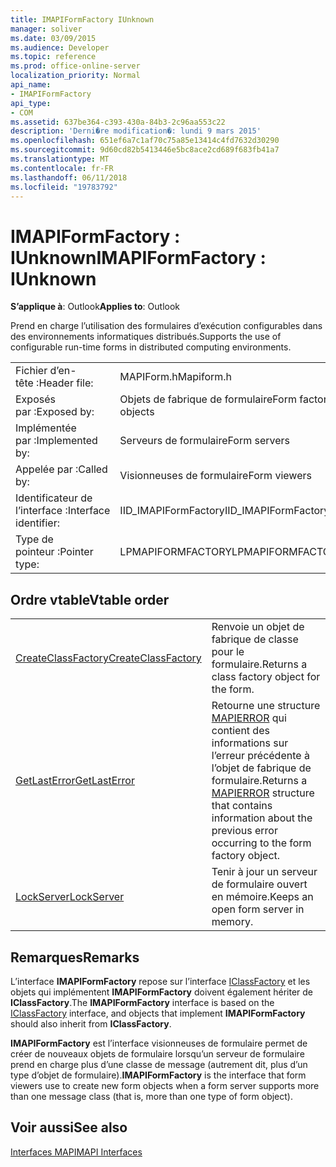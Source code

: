 ```yaml
---
title: IMAPIFormFactory IUnknown
manager: soliver
ms.date: 03/09/2015
ms.audience: Developer
ms.topic: reference
ms.prod: office-online-server
localization_priority: Normal
api_name:
- IMAPIFormFactory
api_type:
- COM
ms.assetid: 637be364-c393-430a-84b3-2c96aa553c22
description: 'Derni�re modification�: lundi 9 mars 2015'
ms.openlocfilehash: 651ef6a7c1af70c75a85e13414c4fd7632d30290
ms.sourcegitcommit: 9d60cd82b5413446e5bc8ace2cd689f683fb41a7
ms.translationtype: MT
ms.contentlocale: fr-FR
ms.lasthandoff: 06/11/2018
ms.locfileid: "19783792"
---
```

# <a name="imapiformfactory--iunknown"></a><span data-ttu-id="95d43-103">IMAPIFormFactory : IUnknown</span><span class="sxs-lookup"><span data-stu-id="95d43-103">IMAPIFormFactory : IUnknown</span></span>

  
  
<span data-ttu-id="95d43-104">**S’applique à**: Outlook</span><span class="sxs-lookup"><span data-stu-id="95d43-104">**Applies to**: Outlook</span></span> 
  
<span data-ttu-id="95d43-105">Prend en charge l’utilisation des formulaires d’exécution configurables dans des environnements informatiques distribués.</span><span class="sxs-lookup"><span data-stu-id="95d43-105">Supports the use of configurable run-time forms in distributed computing environments.</span></span> 
  
|||
|:-----|:-----|
|<span data-ttu-id="95d43-106">Fichier d’en-tête :</span><span class="sxs-lookup"><span data-stu-id="95d43-106">Header file:</span></span>  <br/> |<span data-ttu-id="95d43-107">MAPIForm.h</span><span class="sxs-lookup"><span data-stu-id="95d43-107">Mapiform.h</span></span>  <br/> |
|<span data-ttu-id="95d43-108">Exposés par :</span><span class="sxs-lookup"><span data-stu-id="95d43-108">Exposed by:</span></span>  <br/> |<span data-ttu-id="95d43-109">Objets de fabrique de formulaire</span><span class="sxs-lookup"><span data-stu-id="95d43-109">Form factory objects</span></span>  <br/> |
|<span data-ttu-id="95d43-110">Implémentée par :</span><span class="sxs-lookup"><span data-stu-id="95d43-110">Implemented by:</span></span>  <br/> |<span data-ttu-id="95d43-111">Serveurs de formulaire</span><span class="sxs-lookup"><span data-stu-id="95d43-111">Form servers</span></span>  <br/> |
|<span data-ttu-id="95d43-112">Appelée par :</span><span class="sxs-lookup"><span data-stu-id="95d43-112">Called by:</span></span>  <br/> |<span data-ttu-id="95d43-113">Visionneuses de formulaire</span><span class="sxs-lookup"><span data-stu-id="95d43-113">Form viewers</span></span>  <br/> |
|<span data-ttu-id="95d43-114">Identificateur de l’interface :</span><span class="sxs-lookup"><span data-stu-id="95d43-114">Interface identifier:</span></span>  <br/> |<span data-ttu-id="95d43-115">IID_IMAPIFormFactory</span><span class="sxs-lookup"><span data-stu-id="95d43-115">IID_IMAPIFormFactory</span></span>  <br/> |
|<span data-ttu-id="95d43-116">Type de pointeur :</span><span class="sxs-lookup"><span data-stu-id="95d43-116">Pointer type:</span></span>  <br/> |<span data-ttu-id="95d43-117">LPMAPIFORMFACTORY</span><span class="sxs-lookup"><span data-stu-id="95d43-117">LPMAPIFORMFACTORY</span></span>  <br/> |
   
## <a name="vtable-order"></a><span data-ttu-id="95d43-118">Ordre vtable</span><span class="sxs-lookup"><span data-stu-id="95d43-118">Vtable order</span></span>

|||
|:-----|:-----|
|[<span data-ttu-id="95d43-119">CreateClassFactory</span><span class="sxs-lookup"><span data-stu-id="95d43-119">CreateClassFactory</span></span>](imapiformfactory-createclassfactory.md) <br/> |<span data-ttu-id="95d43-120">Renvoie un objet de fabrique de classe pour le formulaire.</span><span class="sxs-lookup"><span data-stu-id="95d43-120">Returns a class factory object for the form.</span></span>  <br/> |
|[<span data-ttu-id="95d43-121">GetLastError</span><span class="sxs-lookup"><span data-stu-id="95d43-121">GetLastError</span></span>](imapiformfactory-getlasterror.md) <br/> |<span data-ttu-id="95d43-122">Retourne une structure [MAPIERROR](mapierror.md) qui contient des informations sur l’erreur précédente à l’objet de fabrique de formulaire.</span><span class="sxs-lookup"><span data-stu-id="95d43-122">Returns a [MAPIERROR](mapierror.md) structure that contains information about the previous error occurring to the form factory object.</span></span>  <br/> |
|[<span data-ttu-id="95d43-123">LockServer</span><span class="sxs-lookup"><span data-stu-id="95d43-123">LockServer</span></span>](imapiformfactory-lockserver.md) <br/> |<span data-ttu-id="95d43-124">Tenir à jour un serveur de formulaire ouvert en mémoire.</span><span class="sxs-lookup"><span data-stu-id="95d43-124">Keeps an open form server in memory.</span></span>  <br/> |
   
## <a name="remarks"></a><span data-ttu-id="95d43-125">Remarques</span><span class="sxs-lookup"><span data-stu-id="95d43-125">Remarks</span></span>

<span data-ttu-id="95d43-126">L’interface **IMAPIFormFactory** repose sur l’interface [IClassFactory](http://msdn.microsoft.com/fr-fr/library/ms694364%28VS.85%29.aspx) et les objets qui implémentent **IMAPIFormFactory** doivent également hériter de **IClassFactory**.</span><span class="sxs-lookup"><span data-stu-id="95d43-126">The **IMAPIFormFactory** interface is based on the [IClassFactory](http://msdn.microsoft.com/fr-fr/library/ms694364%28VS.85%29.aspx) interface, and objects that implement **IMAPIFormFactory** should also inherit from **IClassFactory**.</span></span>
  
 <span data-ttu-id="95d43-127">**IMAPIFormFactory** est l’interface visionneuses de formulaire permet de créer de nouveaux objets de formulaire lorsqu’un serveur de formulaire prend en charge plus d’une classe de message (autrement dit, plus d’un type d’objet de formulaire).</span><span class="sxs-lookup"><span data-stu-id="95d43-127">**IMAPIFormFactory** is the interface that form viewers use to create new form objects when a form server supports more than one message class (that is, more than one type of form object).</span></span> 
  
## <a name="see-also"></a><span data-ttu-id="95d43-128">Voir aussi</span><span class="sxs-lookup"><span data-stu-id="95d43-128">See also</span></span>



[<span data-ttu-id="95d43-129">Interfaces MAPI</span><span class="sxs-lookup"><span data-stu-id="95d43-129">MAPI Interfaces</span></span>](mapi-interfaces.md)

